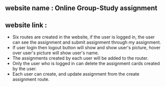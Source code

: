 ## website name : Online Group-Study assignment

## website link :

- Six routes are created in the website, if the user is logged in, the user can see the assignment and submit assignment through my assignment.
- If user login then logout button will show and show user's picture, hover over user's picture will show user's name.
- The assignments created by each user will be added to the router.
- Only the user who is logged in can delete the assignment cards created by the user.
- Each user can create, and update assignment from the create assignment route.
